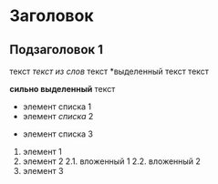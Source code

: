 ﻿Заголовок
=========

Подзаголовок 1
--------------

текст
*текст из слов*
текст
*выделенный текст
текст

**сильно выделенный** текст

* элемент списка 1
* элемент *списка* 2
- элемент списка 3

1. элемент 1
2. элемент 2
    2.1. вложенный 1
    2.2. вложенный 2
3. элемент 3
 

